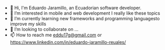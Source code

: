 - 👋 Hi, I'm Eduardo Jaramillo, an Ecuadorian software developer.
- 👀 I’m interested in mobile and web development I really like these topics
- 🌱 I’m currently learning new frameworks and programming languages ​​to improve my skills
- 💞️ I’m looking to collaborate on ...
- 📫 How to reach me eddu17g@gmail.com or https://www.linkedin.com/in/eduardo-jaramillo-reuales/

<!---
eddulkcr17/eddulkcr17 is a ✨ special ✨ repository because its `README.md` (this file) appears on your GitHub profile.
You can click the Preview link to take a look at your changes.
--->
